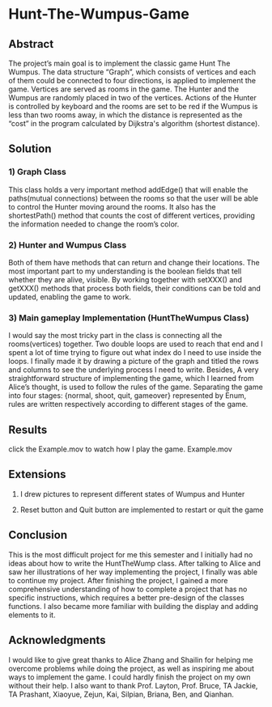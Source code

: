 # Hunt-The-Wumpus-Game

## Abstract
The project’s main goal is to implement the classic game Hunt The Wumpus. The data structure “Graph”, which consists of vertices and each of them could be connected to four directions, is applied to implement the game. Vertices are served as rooms in the game. The Hunter and the Wumpus are randomly placed in two of the vertices. Actions of the Hunter is controlled by keyboard and the rooms are set to be red if the Wumpus is less than two rooms away, in which the distance is represented as the “cost” in the program calculated by Dijkstra's algorithm (shortest distance).
 
## Solution
### 1) Graph Class
This class holds a very important method addEdge() that will enable the paths(mutual connections) between the rooms so that the user will be able to control the Hunter moving around the rooms. It also has the shortestPath() method that counts the cost of different vertices, providing the information needed to change the room’s color.

### 2) Hunter and Wumpus Class
Both of them have methods that can return and change their locations. The most important part to my understanding is the boolean fields that tell whether they are alive, visible. By working together with setXXX() and getXXX() methods that process both fields, their conditions can be told and updated, enabling the game to work.

### 3) Main gameplay Implementation (HuntTheWumpus Class)
I would say the most tricky part in the class is connecting all the rooms(vertices) together. Two double loops are used to reach that end and I spent a lot of time trying to figure out what index do I need to use inside the loops. I finally made it by drawing a picture of the graph and titled the rows and columns to see the underlying process I need to write. Besides, A very straightforward structure of implementing the game, which I learned from Alice’s thought, is used to follow the rules of the game. Separating the game into four stages: {normal, shoot, quit, gameover} represented by Enum, rules are written respectively according to different stages of the game. 
 
## Results
click the Example.mov to watch how I play the game.
Example.mov 
 
## Extensions
 1) I drew pictures to represent different states of Wumpus and Hunter
 
 2) Reset button and Quit button are implemented to restart or quit the game
 
## Conclusion
This is the most difficult project for me this semester and I initially had no ideas about how to write the HuntTheWump class. After talking to Alice and saw her illustrations of her way implementing the project, I finally was able to continue my project. After finishing the project, I gained a more comprehensive understanding of how to complete a project that has no specific instructions, which requires a better pre-design of the classes functions. I also became more familiar with building the display and adding elements to it. 
 
## Acknowledgments
I would like to give great thanks to Alice Zhang and Shailin for helping me overcome problems while doing the project, as well as inspiring me about ways to implement the game. I could hardly finish the project on my own without their help. I also want to thank Prof. Layton, Prof. Bruce, TA Jackie, TA Prashant, Xiaoyue, Zejun, Kai, Silpian, Briana, Ben, and Qianhan.
